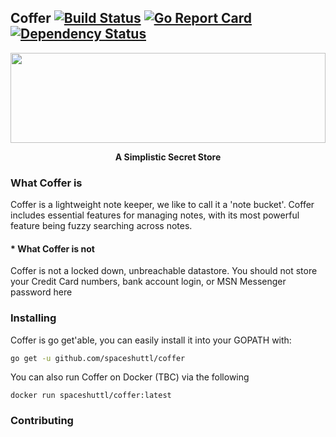 Coffer [![Build Status](https://drone.io/github.com/spaceshuttl/coffer/status.png)](https://drone.io/github.com/spaceshuttl/coffer/latest) [![Go Report Card](https://goreportcard.com/badge/github.com/spaceshuttl/coffer)](https://goreportcard.com/report/github.com/spaceshuttl/coffer) [![Dependency Status](https://dependencyci.com/github/spaceshuttl/coffer/badge)](https://dependencyci.com/github/spaceshuttl/coffer)
---

<a href="https://github.com/spaceshuttl/coffer/">
  <img src="https://spaceshuttl.io/coffer.svg" width="100%" height="144">
</a>

<p align="center">
  <b>A Simplistic Secret Store</b>
</p>


### What Coffer is
Coffer is a lightweight note keeper, we like to call it a 'note bucket'. Coffer
includes essential features for managing notes, with its most powerful feature
being fuzzy searching across notes.

#### * What Coffer is not
Coffer is not a locked down, unbreachable datastore. You should not store your Credit Card numbers, bank account login, or MSN Messenger password here

### Installing

Coffer is go get'able, you can easily install it into your GOPATH with:
```bash
go get -u github.com/spaceshuttl/coffer
```

You can also run Coffer on Docker (TBC) via the following
```
docker run spaceshuttl/coffer:latest
```

### Contributing
